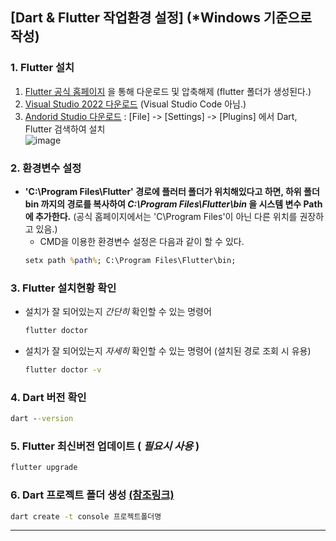 ## [Dart & Flutter 작업환경 설정] (*Windows 기준으로 작성)

### 1. Flutter 설치
  1. [Flutter 공식 홈페이지](https://flutter-ko.dev/get-started/install) 을 통해 다운로드 및 압축해제 (flutter 폴더가 생성된다.)
  2. [Visual Studio 2022 다운로드](https://visualstudio.microsoft.com/ko/vs/community/) (Visual Studio Code 아님.)
  3. [Andorid Studio 다운로드](https://developer.android.com/studio/install) : [File] -> [Settings] -> [Plugins] 에서 Dart, Flutter 검색하여 설치  
    ![image](https://github.com/algochemy/TIL/assets/152131529/8b5ee87a-4ada-4ecb-adaa-855fdb95f451)


### 2. 환경변수 설정
  - **'C:\Program Files\Flutter' 경로에 플러터 폴더가 위치해있다고 하면, 하위 폴더 bin 까지의 경로를 복사하여
    *C:\Program Files\Flutter\bin* 을 시스템 변수 Path에 추가한다.** (공식 홈페이지에서는 'C\Program Files'이 아닌 다른 위치를 권장하고 있음.)
    - CMD을 이용한 환경변수 설정은 다음과 같이 할 수 있다.
    ```cmd
    setx path %path%; C:\Program Files\Flutter\bin;
    ```


### 3. Flutter 설치현황 확인
  - 설치가 잘 되어있는지 *간단히*  확인할 수 있는 명령어
    ```cmd
    flutter doctor
    ```
  - 설치가 잘 되어있는지 *자세히*  확인할 수 있는 명령어 (설치된 경로 조회 시 유용)
    ```cmd
    flutter doctor -v
    ```

### 4. Dart 버전 확인
```cmd
dart --version
```

### 5. Flutter 최신버전 업데이트 ( *필요시 사용* )
```cmd
flutter upgrade
```
  
### 6. Dart 프로젝트 폴더 생성 [(참조링크)](https://dart.dev/tutorials/server/get-started#3-create-a-small-app)
```cmd
dart create -t console 프로젝트폴더명
```
---
